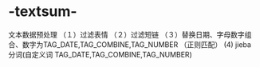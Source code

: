 # -textsum-
文本数据预处理
（１）过滤表情
（２）过滤短链
（３）替换日期、字母数字组合、数字为TAG_DATE,TAG_COMBINE,TAG_NUMBER （正则匹配）
 (4) jieba 分词(自定义词 TAG_DATE,TAG_COMBINE,TAG_NUMBER)
 
